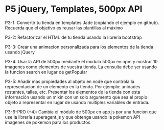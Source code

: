 # P5 jQuery, Templates, 500px API

P3-1: Convertir tu tienda en templates Jade (copiando el ejemplo en github). Recuerda que el objetivo es reusar las plantillas al máximo

P3-2: Refactorizar el HTML de tu tienda usando la libreria bootstrap

P3-3: Crear una animacion personalizada para los elementos de la tienda usando jQuery

P3-4: Usar la API de 500px mediante el modulo 500px en npm y mostrar 10 imagenes como elementos de vuestra tienda. La consulta debe ser usando la funcion search en lugar de getPopular

P3-5: Añadir mas propiedades al objeto en node que controla la representacion de un elemento en la tienda. Por ejemplo: unidades restantes, tallas, etc.
Presentar los elementos de la tienda con esta información usando un mixin con un solo argumento que sea el propio objeto a representar en lugar de usando multiples variables de entrada.

P3-6-PRO (+4): Cambia el módulo de 500px en app.js por una funcion que use la librería superagent.js y que obtenga usando la pokemon API imagenes de pokemon para los productos.
